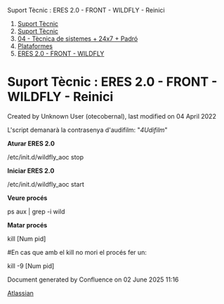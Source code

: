 Suport Tècnic : ERES 2.0 - FRONT - WILDFLY - Reinici  

1.  [Suport Tècnic](index.md)
2.  [Suport Tècnic](13893782.md)
3.  [04 - Tècnica de sistemes + 24x7 + Padró](26313202.md)
4.  [Plataformes](Plataformes_41520520.md)
5.  [ERES 2.0 - FRONT - WILDFLY](ERES-2.0---FRONT---WILDFLY_41520799.md)

Suport Tècnic : ERES 2.0 - FRONT - WILDFLY - Reinici
====================================================

Created by Unknown User (otecobernal), last modified on 04 April 2022

  

L'script demanarà la contrasenya d'audifilm: "_4Udifilm_"

**Aturar ERES 2.0**

/etc/init.d/wildfly\_aoc stop

**Iniciar ERES 2.0**

/etc/init.d/wildfly\_aoc start

**Veure procés**

ps aux | grep -i wild

**Matar procés**

kill \[Num pid\]

#En cas que amb el kill no mori el procés fer un:

kill -9 \[Num pid\]

  

  

Document generated by Confluence on 02 June 2025 11:16

[Atlassian](http://www.atlassian.com/)